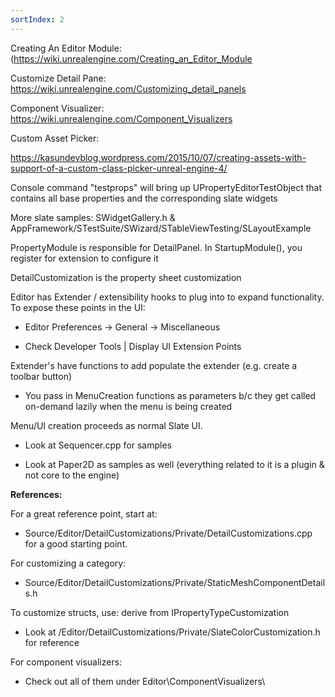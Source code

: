 ```yaml
---
sortIndex: 2
---
```


Creating An Editor Module: (<https://wiki.unrealengine.com/Creating_an_Editor_Module>

Customize Detail Pane: <https://wiki.unrealengine.com/Customizing_detail_panels>

Component Visualizer: <https://wiki.unrealengine.com/Component_Visualizers>

Custom Asset Picker:

<https://kasundevblog.wordpress.com/2015/10/07/creating-assets-with-support-of-a-custom-class-picker-unreal-engine-4/>

Console command "testprops" will bring up UPropertyEditorTestObject that contains all base properties and the corresponding slate widgets

More slate samples: SWidgetGallery.h & AppFramework/STestSuite/SWizard/STableViewTesting/SLayoutExample

PropertyModule is responsible for DetailPanel. In StartupModule(), you register for extension to configure it

DetailCustomization is the property sheet customization

Editor has Extender / extensibility hooks to plug into to expand functionality. To expose these points in the UI:

- Editor Preferences -> General -> Miscellaneous

- Check Developer Tools | Display UI Extension Points

Extender's have functions to add populate the extender (e.g. create a toolbar button)

- You pass in MenuCreation functions as parameters b/c they get called on-demand lazily when the menu is being created

Menu/UI creation proceeds as normal Slate UI.

- Look at Sequencer.cpp for samples

- Look at Paper2D as samples as well (everything related to it is a plugin & not core to the engine)

**References:**

For a great reference point, start at:

- Source/Editor/DetailCustomizations/Private/DetailCustomizations.cpp for a good starting point.

For customizing a category:

- Source/Editor/DetailCustomizations/Private/StaticMeshComponentDetails.h

To customize structs, use: derive from IPropertyTypeCustomization

- Look at /Editor/DetailCustomizations/Private/SlateColorCustomization.h for reference

For component visualizers:

- Check out all of them under Editor\\ComponentVisualizers\\
